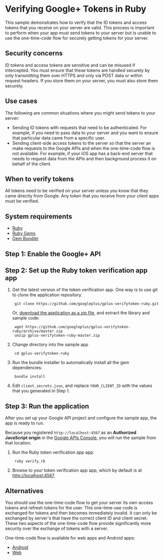 # Verifying Google+ Tokens in Ruby

This sample demonstrates how to verify that the ID tokens and access tokens that you receive on your server are valid. This process is important to perform when your app must send tokens to your server but  is unable to use the one-time-code flow for securely getting tokens for your server.

## Security concerns

ID tokens and access tokens are sensitive and can be misused if intercepted. You must ensure that these tokens are handled securely by only transmitting them over HTTPS and only via POST data or within request headers. If you store them on your server, you must also store them securely.

## Use cases

The following are common situations where you might send tokens to your server:

* Sending ID tokens with requests that need to be authenticated. For example, if you need to pass data to your server and you want to ensure that particular data came from a specific user.
* Sending client-side access tokens to the server so that the server an make requests to the Google APIs and when the one-time-code flow is not available. For example, if your iOS app has a back-end server that needs to request data from the APIs and then background process it on behalf of the client.

## When to verify tokens

All tokens need to be verified on your server unless you know that they came directly from Google. Any token that you receive from your client apps must be verified.

## System requirements

*   [Ruby](http://ruby-lang.org)
*   [Ruby Gems](http://rubygems.org)
*   [Gem Bundler](http://gembundler.com)

## Step 1: Enable the Google+ API

## Step 2: Set up the Ruby token verification app app

1. Get the latest version of the token verification app. One way is to use git to clone
   the application repository.

        git clone https://github.com/googleplus/gplus-verifytoken-ruby.git

      Or, [download the application as a zip file](https://github.com/googleplus/gplus-verifytoken-ruby/archive/master.zip),
      and extract the library and sample code:

        wget https://github.com/googleplus/gplus-verifytoken-ruby/archive/master.zip
        unzip gplus-verifytoken-ruby-master.zip

1. Change directory into the sample app

        cd gplus-verifytoken-ruby

1. Run the bundle installer to automatically install all the gem dependencies:

        bundle install

1. Edit `client_secrets.json`, and replace `YOUR_CLIENT_ID`
   with the values that you generated in Step 1.

## Step 3: Run the application

After you set up your Google API project and configure the sample app,
the app is ready to run.

Because you registered `http://localhost:4567` as an **Authorized JavaScript
origin** in the [Google APIs Console](//code.google.com/apis/console/#:access),
you will run the sample from that location.

1. Run the Ruby token verification app app:

        ruby verify.rb

1. Browse to your token verification app app, which by default is at
   [http://localhost:4567](http://localhost:4567).

## Alternatives

You should use the one-time-code flow to get your server its own access tokens and refresh tokens for the user. This one-time-use code is exchanged for tokens and then becomes immediately invalid. It can only be exchanged by server's that have the correct client ID and client secret. These two aspects of the one-time-code flow provide significantly more security over the exchange of tokens with a server.

One-time-code flow is available for web apps and Android apps:
+ [Android](https://developers.google.com/+/mobile/android/sign-in#server-side_access_for_your_app)
+ [Web](https://developers.google.com/+/web/signin/server-side-flow)

